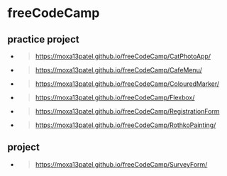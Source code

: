 # freeCodeCamp
## practice project
- > https://moxa13patel.github.io/freeCodeCamp/CatPhotoApp/

- > https://moxa13patel.github.io/freeCodeCamp/CafeMenu/

- > https://moxa13patel.github.io/freeCodeCamp/ColouredMarker/

- > https://moxa13patel.github.io/freeCodeCamp/Flexbox/

- > https://moxa13patel.github.io/freeCodeCamp/RegistrationForm

- > https://moxa13patel.github.io/freeCodeCamp/RothkoPainting/


## project
- > https://moxa13patel.github.io/freeCodeCamp/SurveyForm/
